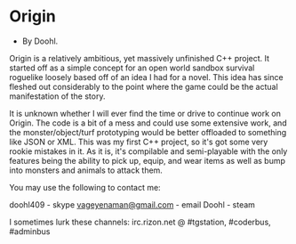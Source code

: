 Origin
======
- By Doohl.

Origin is a relatively ambitious, yet massively unfinished C++ project. It started off as a simple concept for an open world sandbox survival roguelike loosely based off of an idea I had for a novel. This idea has since fleshed out considerably to the point where the game could be the actual manifestation of the story.

It is unknown whether I will ever find the time or drive to continue work on Origin. The code is a bit of a mess and could use some extensive work, and the monster/object/turf prototyping would be better offloaded to something like JSON or XML. This was my first C++ project, so it's got some very rookie mistakes in it. As it is, it's compilable and semi-playable with the only features being the ability to pick up, equip, and wear items as well as bump into monsters and animals to attack them.

You may use the following to contact me:

doohl409 - skype
vageyenaman@gmail.com - email
Doohl - steam

I sometimes lurk these channels:
irc.rizon.net @ #tgstation, #coderbus, #adminbus

